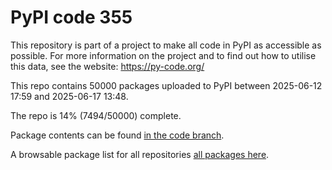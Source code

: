 # PyPI code 355

This repository is part of a project to make all code in PyPI as accessible as possible. For more information 
on the project and to find out how to utilise this data, see the website: https://py-code.org/

This repo contains 50000 packages uploaded to PyPI between 
2025-06-12 17:59 and 2025-06-17 13:48.

The repo is 14% (7494/50000) complete.

Package contents can be found [in the code branch](https://github.com/pypi-data/pypi-mirror-355/tree/code/packages).

A browsable package list for all repositories [all packages here](https://py-code.org/repositories/pypi-mirror-355).



